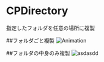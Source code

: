 # CPDirectory
指定したフォルダを任意の場所に複製

##フォルダごと複製
![Animation](https://github.com/Cotoha-Saki/CPDirectory/assets/123475361/9207ef31-4d85-4a4e-9fa9-9023af62379d)

##フォルダの中身のみ複製
![asdasdd](https://github.com/Cotoha-Saki/CPDirectory/assets/123475361/cd19c931-5149-41a5-94e0-a762532b1448)
